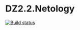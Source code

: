 # DZ2.2.Netology
[![Build status](https://ci.appveyor.com/api/projects/status/tokqtevbfuatt2xk?svg=true)](https://ci.appveyor.com/project/zda3171/dz2-2-netology)
